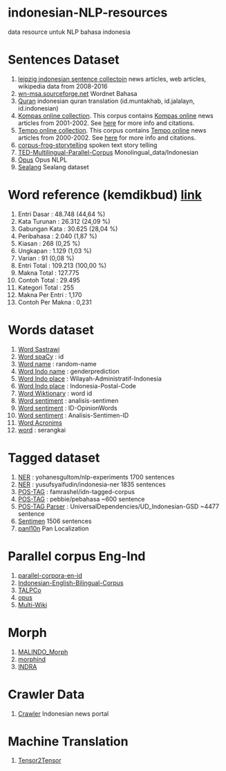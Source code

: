 # indonesian-NLP-resources
data resource untuk NLP bahasa indonesia


# Sentences Dataset
1. [leipzig indonesian sentence collectoin](http://wortschatz.uni-leipzig.de/en/download) news articles, web articles, wikipedia data from 2008-2016
1. [wn-msa.sourceforge.net](https://sourceforge.net/p/wn-msa/tab/HEAD/tree/trunk/) Wordnet Bahasa
1. [Quran](http://tanzil.net/trans/id.indonesian) indonesian quran translation (id.muntakhab, id.jalalayn, id.indonesian)
1. [Kompas online collection](http://ilps.science.uva.nl/ilps/wp-content/uploads/sites/6/files/bahasaindonesia/kompas.zip).
   This corpus contains [Kompas online](http://www.kompas.com/) news articles from 2001-2002. See
   [here](http://ilps.science.uva.nl/resources/bahasa/) for more info and citations.
1. [Tempo online collection](http://ilps.science.uva.nl/ilps/wp-content/uploads/sites/6/files/bahasaindonesia/tempo.zip).
   This corpus contains [Tempo online](https://www.tempo.co/) news articles from 2000-2002. See
   [here](http://ilps.science.uva.nl/resources/bahasa/) for more info and citations.
1. [corpus-frog-storytelling](https://github.com/davidmoeljadi/corpus-frog-storytelling) spoken text story telling
1. [TED-Multilingual-Parallel-Corpus](https://raw.githubusercontent.com/ajinkyakulkarni14/TED-Multilingual-Parallel-Corpus/master/Monolingual_data/Indonesian.txt) Monolingual_data/Indonesian
1. [Opus](http://opus.nlpl.eu/) Opus NLPL
1. [Sealang](http://sealang.net/indonesia/) Sealang dataset

# Word reference (kemdikbud) [link](https://kbbi.kemdikbud.go.id/Beranda/Statistik)
1. Entri Dasar : 48.748 (44,64 %)
1. Kata Turunan : 26.312 (24,09 %)
1. Gabungan Kata : 30.625 (28,04 %)
1. Peribahasa : 2.040 (1,87 %)
1. Kiasan : 268 (0,25 %)
1. Ungkapan : 1.129 (1,03 %)
1. Varian : 91 (0,08 %)
1. Entri Total : 109.213 (100,00 %)
1. Makna Total : 127.775
1. Contoh Total : 29.495
1. Kategori Total : 255
1. Makna Per Entri : 1,170
1. Contoh Per Makna : 0,231

# Words dataset
1. [Word Sastrawi](https://github.com/sastrawi/sastrawi/tree/master/data)
1. [Word spaCy](https://github.com/explosion/spaCy/tree/master/spacy/lang/id) : id
1. [Word name](https://github.com/dominictarr/random-name) : random-name
1. [Word Indo name](https://github.com/seuriously/genderprediction/blob/master/namatraining.txt) : genderprediction
1. [Word Indo place](https://github.com/edwardsamuel/Wilayah-Administratif-Indonesia) : Wilayah-Administratif-Indonesia
1. [Word Indo place](https://github.com/pentagonal/Indonesia-Postal-Code) : Indonesia-Postal-Code
1. [Word Wiktionary](https://id.wiktionary.org/wiki) : word id
1. [Word sentiment](https://github.com/ramaprakoso/analisis-sentimen/tree/master/kamus) : analisis-sentimen
1. [Word sentiment](https://github.com/prasastoadi/ID-OpinionWords) : ID-OpinionWords
1. [Word sentiment](https://github.com/riochr17/Analisis-Sentimen-ID/tree/master/data) : Analisis-Sentimen-ID
1. [Word Acronims](https://github.com/ramaprakoso/analisis-sentimen/blob/master/kamus/acronym.txt)
1. [word](https://github.com/prasastoadi/serangkai/tree/master/serangkai/kamus/data) : serangkai

# Tagged dataset
1. [NER](https://github.com/yohanesgultom/nlp-experiments) : yohanesgultom/nlp-experiments 1700 sentences
1. [NER](https://github.com/yusufsyaifudin/indonesia-ner) : yusufsyaifudin/indonesia-ner 1835 sentences
1. [POS-TAG](https://github.com/famrashel/idn-tagged-corpus) : famrashel/idn-tagged-corpus
1. [POS-TAG](https://github.com/pebbie/pebahasa/blob/master/resource/Corpus.crp) : pebbie/pebahasa ~600 sentence
1. [POS-TAG Parser](https://github.com/UniversalDependencies/UD_Indonesian-GSD) : UniversalDependencies/UD_Indonesian-GSD ~4477 sentence 
1. [Sentimen](https://github.com/riochr17/Analisis-Sentimen-ID/blob/master/data/training_all_random.csv) 1506 sentences 
1. [panl10n](http://www.panl10n.net/english/OutputsIndonesia2.htm) Pan Localization

# Parallel corpus Eng-Ind
1. [parallel-corpora-en-id](https://github.com/prasastoadi/parallel-corpora-en-id/)
1. [Indonesian-English-Bilingual-Corpus](https://github.com/desmond86/Indonesian-English-Bilingual-Corpus)
1. [TALPCo](https://github.com/matbahasa/TALPCo)
1. [opus](http://opus.nlpl.eu/)
1. [Multi-Wiki](https://github.com/nguyenlab/Multi-Wiki)

# Morph
1. [MALINDO_Morph](https://github.com/matbahasa/MALINDO_Morph)
1. [morphind](http://septinalarasati.com/morphind/)
1. [INDRA](https://github.com/davidmoeljadi/INDRA)

# Crawler Data
1. [Crawler](https://github.com/harryandriyan/warta-scrap) Indonesian news portal

# Machine Translation
1. [Tensor2Tensor](https://github.com/tensorflow/tensor2tensor/blob/master/tensor2tensor/data_generators/translate_enid.py)
